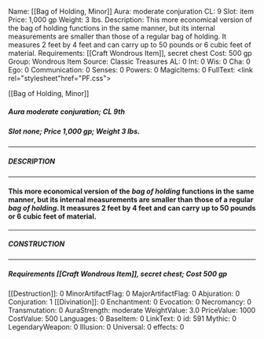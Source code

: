 Name: [[Bag of Holding, Minor]]
Aura: moderate conjuration
CL: 9
Slot: item
Price: 1,000 gp
Weight: 3 lbs.
Description: This more economical version of the bag of holding functions in the same manner, but its internal measurements are smaller than those of a regular bag of holding. It measures 2 feet by 4 feet and can carry up to 50 pounds or 6 cubic feet of material.
Requirements: [[Craft Wondrous Item]], secret chest
Cost: 500 gp
Group: Wondrous Item
Source: Classic Treasures
AL: 0
Int: 0
Wis: 0
Cha: 0
Ego: 0
Communication: 0
Senses: 0
Powers: 0
MagicItems: 0
FullText: <link rel="stylesheet"href="PF.css"><div class="heading"><p class="alignleft">[[Bag of Holding, Minor]]</p><div style="clear: both;"></div></div><div><h5><b>Aura </b>moderate conjuration; <b>CL </b>9th</h5><h5><b>Slot </b>none; <b>Price </b>1,000 gp; <b>Weight </b>3 lbs.</h5></div><hr/><div><h5><b>DESCRIPTION</b></h5></div><hr/><div><h4><p>This more economical version of the <i>bag of holding</i> functions in the same manner, but its internal measurements are smaller than those of a regular <i>bag of holding</i>. It measures 2 feet by 4 feet and can carry up to 50 pounds or 6 cubic feet of material.</p></h4></div><hr/><div><h5><b>CONSTRUCTION</b></h5></div><hr/><div><h5><b>Requirements </b>[[Craft Wondrous Item]], <i>secret chest</i>; <b>Cost </b>500 gp</h5></div>
[[Destruction]]: 0
MinorArtifactFlag: 0
MajorArtifactFlag: 0
Abjuration: 0
Conjuration: 1
[[Divination]]: 0
Enchantment: 0
Evocation: 0
Necromancy: 0
Transmutation: 0
AuraStrength: moderate
WeightValue: 3.0
PriceValue: 1000
CostValue: 500
Languages: 0
BaseItem: 0
LinkText: 0
id: 591
Mythic: 0
LegendaryWeapon: 0
Illusion: 0
Universal: 0
effects: 0
